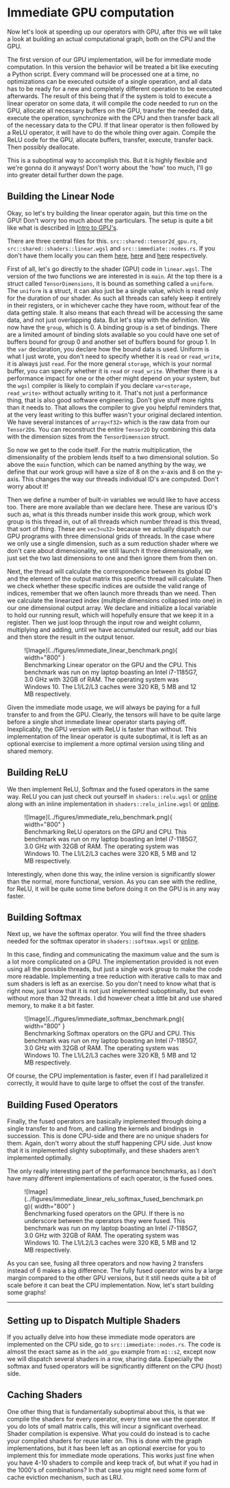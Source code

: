 # Immediate GPU computation
Now let's look at speeding up our operators with GPU, after this we will take a look at building an actual
computational graph, both on the CPU and the GPU.

The first version of our GPU implementation, will be for immediate mode computation.
In this version the behavior will be treated a bit like executing a Python script.
Every command will be processed one at a time, no optimizations can be executed outside
of a single operation, and all data has to be ready for a new and completely different
operation to be executed afterwards. The result of this being that if the system
is told to execute a linear operator on some data, it will compile the code needed
to run on the GPU, allocate all necessary buffers on the GPU, transfer the needed data,
execute the operation, synchronize with the CPU and then transfer back all of the necessary
data to the CPU. If that linear operator is then followed by a ReLU operator, it will
have to do the whole thing over again. Compile the ReLU code for the GPU,
allocate buffers, transfer, execute, transfer back. Then possibly deallocate.

This is a suboptimal way to accomplish this. But it is highly flexible and
we're gonna do it anyways! Don't worry about the 'how' too much, I'll go into greater detail further down the page.

## Building the Linear Node
Okay, so let's try building the linear operator again, but this time on the GPU! Don't worry too much about
the particulars. The setup is quite a bit like what is described in [Intro to GPU's][6].

There are three central files for this. ```src::shared::tensor2d_gpu.rs```,
```src::shared::shaders::linear.wgsl``` and ```src::immediate::nodes.rs```.
If you don't have them locally you can them [here][0], [here][1] and [here][2] respectively.

First of all, let's go directly to the shader (GPU) code in ```linear.wgsl```.
The version of the two functions we are interested in is ```main```.
At the top there is a struct called ```TensorDimensions```, it is
bound as something called a ```uniform```. The ```uniform``` is a struct,
it can also just be a single value, which is read only for the duration of our shader.
As such all threads can safely keep it entirely in their registers, or in whichever
cache they have room, without fear of the data getting stale. It also
means that each thread will be accessing the same data, and not just overlapping
data. But let's stay with the definition. We now have the ```group```, which is 0.
A binding group is a set of bindings. There are a limited amount of binding slots
available so you could have one set of buffers bound for group 0 and another set
of buffers bound for group 1. In the ```var``` declaration, you declare how the
bound data is used. Uniform is what I just wrote, you don't need to specify whether
it is ```read``` or ```read_write```, it is always just ```read```. For the more
general ```storage```, which is your normal buffer, you can specify
whether it is ```read``` or ```read_write```. Whether there is a performance impact
for one or the other might depend on your system, but the ```wgsl``` compiler is
likely to complain if you declare ```var<storage, read_write>``` without actually
writing to it. That's not just a performance thing, that is also good software
engineering. Don't give stuff more rights than it needs to. That allows
the compiler to give you helpful reminders that, at the very least writing
to this buffer wasn't your original declared intention.
We have several instances of ```array<f32>``` which is the raw data from our
```Tensor2D```s. You can reconstruct the entire ```Tensor2D``` by combining
this data with the dimension sizes from the ```TensorDimension``` struct.

So now we get to the code itself. For the matrix multiplication, the
dimensionality of the problem lends itself to a two dimensional solution.
So above the ```main``` function, which can be named anything by the way,
we define that our work group will have a size of 8 on the x-axis and
8 on the y-axis. This changes the way our threads individual ID's are
computed. Don't worry about it!

Then we define a number of built-in variables we would like to have
access too. There are more available than we declare here.
These are various ID's such as, what is this threads number inside
this work group, which work group is this thread in, out of all threads
which number thread is this thread, that sort of thing.
These are ```vec3<u32>``` because we actually dispatch our GPU programs
with three dimensional grids of threads. In the case where we only
use a single dimension, such as a sum reduction shader where we don't
care about dimensionality, we still launch it three dimensionally,
we just set the two last dimensions to one and then ignore them from
then on.

Next, the thread will calculate the correspondence between its global
ID and the element of the output matrix this specific thread will calculate.
Then we check whether these specific indices are outside the valid range
of indices, remember that we often launch more threads than we need.
Then we calculate the linearized index (multiple dimensions collapsed into one) in our one dimensional output array.
We declare and initialize a local variable to hold our running result,
which will hopefully ensure that we keep it in a register.
Then we just loop through the input row and weight column, multiplying
and adding, until we have accumulated our result, add our bias and then
store the result in the output tensor.

<figure markdown>
![Image](../figures/immediate_linear_benchmark.png){ width="800" }
<figcaption>
Benchmarking Linear operator on the GPU and the CPU.
This benchmark was run on my laptop boasting an Intel i7-1185G7, 3.0 GHz with 32GB of RAM. The operating system was
Windows 10. The L1/L2/L3 caches were 320 KB, 5 MB and 12 MB respectively.
</figcaption>
</figure>

Given the immediate mode usage, we will always be paying for a full transfer
to and from the GPU. Clearly, the tensors will have to be quite large before
a single shot immediate linear operator starts paying off. Inexplicably,
the GPU version with ReLU is faster than without. This implementation of the
linear operator is quite suboptimal, it is left as an optional exercise to
implement a more optimal version using tiling and shared memory.

## Building ReLU
We then implement ReLU, Softmax and the fused operators in the same way. ReLU you can just check out yourself
in ```shaders::relu.wgsl``` or [online][3] along with an inline implementation in
```shaders::relu_inline.wgsl``` or [online][4].

<figure markdown>
![Image](../figures/immediate_relu_benchmark.png){ width="800" }
<figcaption>
Benchmarking ReLU operators on the GPU and CPU.
This benchmark was run on my laptop boasting an Intel i7-1185G7, 3.0 GHz with 32GB of RAM. The operating system was
Windows 10. The L1/L2/L3 caches were 320 KB, 5 MB and 12 MB respectively.
</figcaption>
</figure>

Interestingly, when done this way, the inline version is significantly slower than the normal, more functional,
version. As you can see with the redline, for ReLU, it will be quite some time before doing it on the GPU
is in any way faster.

## Building Softmax
Next up, we have the softmax operator. You will find the three shaders
needed for the softmax operator in ```shaders::softmax.wgsl``` or [online][5].

In this case, finding and communicating the maximum value and the sum is a lot more complicated on a GPU.
The implementation provided is not even using all the possible threads, but just a single work group to make
the code more readable. Implementing a tree reduction with iterative calls to max and sum shaders is left as
an exercise. So you don't need to know what that is right now, just know that it is not just implemented
suboptimally, but even without more than 32 threads. I did however cheat a little bit and use shared memory,
to make it a bit faster.

<figure markdown>
![Image](../figures/immediate_softmax_benchmark.png){ width="800" }
<figcaption>
Benchmarking Softmax operators on the GPU and CPU.
This benchmark was run on my laptop boasting an Intel i7-1185G7, 3.0 GHz with 32GB of RAM. The operating system was
Windows 10. The L1/L2/L3 caches were 320 KB, 5 MB and 12 MB respectively.
</figcaption>
</figure>

Of course, the CPU implementation is faster, even if I had parallelized it correctly, it would have to quite
large to offset the cost of the transfer.

## Building Fused Operators
Finally, the fused operators are basically implemented through doing a single transfer to and from, and
calling the kernels and bindings in succession. This is done CPU-side and there are no unique shaders for them.
Again, don't worry about the stuff happening CPU side. Just know that it is implemented slighty suboptimally,
and these shaders aren't implemented optimally.

The only really interesting part of the performance benchmarks, as I don't have many different implementations of
each operator, is the fused ones.

<figure markdown>
![Image](../figures/immediate_linear_relu_softmax_fused_benchmark.png){ width="800" }
<figcaption>
Benchmarking fused operators on the GPU. If there is no underscore between the operators they were fused.
This benchmark was run on my laptop boasting an Intel i7-1185G7, 3.0 GHz with 32GB of RAM. The operating system was
Windows 10. The L1/L2/L3 caches were 320 KB, 5 MB and 12 MB respectively.
</figcaption>
</figure>

As you can see, fusing all three operators and now having 2 transfers instead of 6 makes a big difference.
The fully fused operator wins by a large margin compared to the other GPU versions, but it still needs
quite a bit of scale before it can beat the CPU implementation. Now, let's start building some graphs!
_________________

## Setting up to Dispatch Multiple Shaders
If you actually delve into how these immediate mode operators are implemented on the CPU side,
go to ```src::immediate::nodes.rs```. The code is almost the exact same as in the ```add_gpu```
example from ```m1::s2```, except now we will dispatch several shaders in a row, sharing
data. Especially the softmax and fused operators will be significantly different on the
CPU (host) side.

## Caching Shaders
One other thing that is fundamentally suboptimal about this, is that we compile the shaders
for every operator, every time we use the operator. If you do lots of small matrix calls,
this will incur a significant overhead. Shader compilation is expensive. What you could do
instead is to cache your compiled shaders for reuse later on. This is done with the graph
implementations, but it has been left as an optional exercise for you to implement
this for immediate mode operations. This works just fine when you have 4-10 shaders to
compile and keep track of, but what if you had in the 1000's of combinations? In that
case you might need some form of cache eviction mechanism, such as LRU.

[0]: https://github.com/absorensen/the-guide/blob/main/m1_memory_hierarchies/code/computational_graphs/src/shared/tensor2d_gpu.rs
[1]: https://github.com/absorensen/the-guide/blob/main/m1_memory_hierarchies/code/computational_graphs/src/shared/shaders/linear.wgsl
[2]: https://github.com/absorensen/the-guide/blob/main/m1_memory_hierarchies/code/computational_graphs/src/immediate/nodes.rs
[3]: https://github.com/absorensen/the-guide/blob/main/m1_memory_hierarchies/code/computational_graphs/src/shared/shaders/relu.wgsl
[4]: https://github.com/absorensen/the-guide/blob/main/m1_memory_hierarchies/code/computational_graphs/src/shared/shaders/relu_inline.wgsl
[5]: https://github.com/absorensen/the-guide/blob/main/m1_memory_hierarchies/code/computational_graphs/src/shared/shaders/softmax.wgsl
[6]: https://absorensen.github.io/the-guide/m1_memory_hierarchies/s2_intro_to_gpus/
